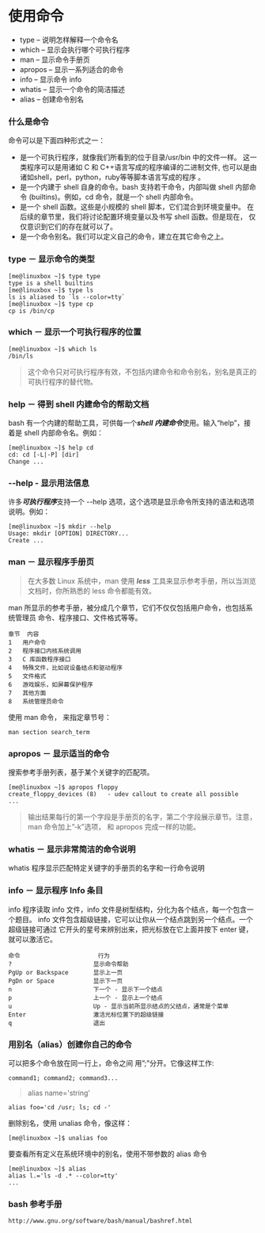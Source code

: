 # 使用命令

* type – 说明怎样解释一个命令名
* which – 显示会执行哪个可执行程序
* man – 显示命令手册页
* apropos – 显示一系列适合的命令
* info – 显示命令 info
* whatis – 显示一个命令的简洁描述
* alias – 创建命令别名

### 什么是命令

命令可以是下面四种形式之一：

* 是一个可执行程序，就像我们所看到的位于目录/usr/bin 中的文件一样。 这一类程序可以是用诸如 C 和 C++语言写成的程序编译的二进制文件, 也可以是由诸如shell，perl，python，ruby等等脚本语言写成的程序 。
* 是一个内建于 shell 自身的命令。bash 支持若干命令，内部叫做 shell 内部命令 (builtins)。例如，cd 命令，就是一个 shell 内部命令。
* 是一个 shell 函数。这些是小规模的 shell 脚本，它们混合到环境变量中。 在后续的章节里，我们将讨论配置环境变量以及书写 shell 函数。但是现在， 仅仅意识到它们的存在就可以了。
* 是一个命令别名。我们可以定义自己的命令，建立在其它命令之上。

### type － 显示命令的类型

    [me@linuxbox ~]$ type type
    type is a shell builtins
    [me@linuxbox ~]$ type ls
    ls is aliased to `ls --color=tty`
    [me@linuxbox ~]$ type cp
    cp is /bin/cp

### which － 显示一个可执行程序的位置

    [me@linuxbox ~]$ which ls
    /bin/ls

> 这个命令只对可执行程序有效，不包括内建命令和命令别名，别名是真正的可执行程序的替代物。

### help － 得到 shell 内建命令的帮助文档

bash 有一个内建的帮助工具，可供每一个***shell 内建命令***使用。输入“help”，接着是 shell 内部命令名。例如：

    [me@linuxbox ~]$ help cd
    cd: cd [-L|-P] [dir]
    Change ...

### --help - 显示用法信息

许多***可执行程序***支持一个 --help 选项，这个选项是显示命令所支持的语法和选项说明。例如：

    [me@linuxbox ~]$ mkdir --help
    Usage: mkdir [OPTION] DIRECTORY...
    Create ...

### man － 显示程序手册页

> 在大多数 Linux 系统中，man 使用 ***less*** 工具来显示参考手册，所以当浏览文档时，你所熟悉的 less 命令都能有效。

man 所显示的参考手册，被分成几个章节，它们不仅仅包括用户命令，也包括系统管理员 命令、程序接口、文件格式等等。

    章节 	内容
    1 	用户命令
    2 	程序接口内核系统调用
    3 	C 库函数程序接口
    4 	特殊文件，比如说设备结点和驱动程序
    5 	文件格式
    6 	游戏娱乐，如屏幕保护程序
    7 	其他方面
    8 	系统管理员命令

使用 man 命令， 来指定章节号：

    man section search_term

### apropos － 显示适当的命令

搜索参考手册列表，基于某个关键字的匹配项。

    [me@linuxbox ~]$ apropos floppy
    create_floppy_devices (8)   - udev callout to create all possible
    ...

> 输出结果每行的第一个字段是手册页的名字，第二个字段展示章节。注意，man 命令加上”-k”选项， 和 apropos 完成一样的功能。

### whatis － 显示非常简洁的命令说明

whatis 程序显示匹配特定关键字的手册页的名字和一行命令说明

### info － 显示程序 Info 条目

info 程序读取 info 文件，info 文件是树型结构，分化为各个结点，每一个包含一个题目。 info 文件包含超级链接，它可以让你从一个结点跳到另一个结点。一个超级链接可通过 它开头的星号来辨别出来，把光标放在它上面并按下 enter 键，就可以激活它。

    命令 	                    行为
    ? 	                    显示命令帮助
    PgUp or Backspace 	    显示上一页
    PgDn or Space 	        显示下一页
    n 	                    下一个 - 显示下一个结点
    p 	                    上一个 - 显示上一个结点
    u 	                    Up - 显示当前所显示结点的父结点，通常是个菜单
    Enter 	                激活光标位置下的超级链接
    q 	                    退出

### 用别名（alias）创建你自己的命令

可以把多个命令放在同一行上，命令之间 用”;”分开。它像这样工作:

    command1; command2; command3...

> alias name='string'

    alias foo='cd /usr; ls; cd -'

删除别名，使用 unalias 命令，像这样：

    [me@linuxbox ~]$ unalias foo

要查看所有定义在系统环境中的别名，使用不带参数的 alias 命令

    [me@linuxbox ~]$ alias
    alias l.='ls -d .* --color=tty'
    ...

### bash 参考手册

    http://www.gnu.org/software/bash/manual/bashref.html


